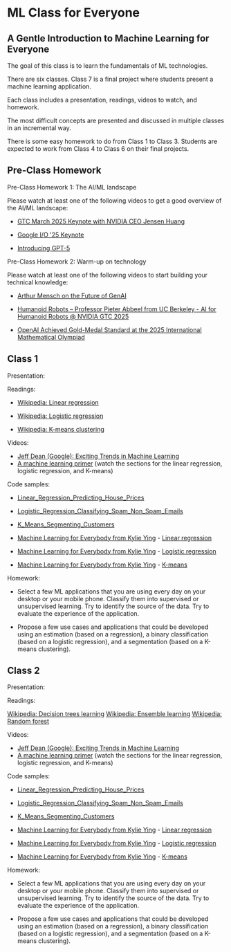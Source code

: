# ML Class for Everyone

## A Gentle Introduction to Machine Learning for Everyone
The goal of this class is to learn the fundamentals of ML technologies.

There are six classes. Class 7 is a final project where students present a machine learning application.

Each class includes a presentation, readings, videos to watch, and homework.

The most difficult concepts are presented and discussed in multiple classes in an incremental way.

There is some easy homework to do from Class 1 to Class 3. Students are expected to work from Class 4 to Class 6 on their final projects.

## Pre-Class Homework
Pre-Class Homework 1: The AI/ML landscape

Please watch at least one of the following videos to get a good overview of the AI/ML landscape:
 
- [GTC March 2025 Keynote with NVIDIA CEO Jensen Huang](https://www.youtube.com/live/_waPvOwL9Z8?si=_Rf0MqJMvVKolRMa)
 
- [Google I/O '25 Keynote](https://www.youtube.com/live/o8NiE3XMPrM?si=fQJpPu21VgWc2NQq)
 
- [Introducing GPT-5](https://www.youtube.com/live/0Uu_VJeVVfo?si=FowXlWTOlF80fX3r)

Pre-Class Homework 2: Warm-up on technology

Please watch at least one of the following videos to start building your technical knowledge:
 
- [Arthur Mensch on the Future of GenAI](https://youtu.be/bzs0wFP_6ck?si=ss9H2V3SQYI3oNCf)
 
- [Humanoid Robots – Professor Pieter Abbeel from UC Berkeley - AI for Humanoid Robots @ NVIDIA GTC 2025](https://www.nvidia.com/en-us/on-demand/session/gtc25-s73182/)
 
- [OpenAI Achieved Gold-Medal Standard at the 2025 International Mathematical Olympiad](https://youtu.be/EEIPtofVe2Q?si=igiNENAdzZnvBgJ-)


## Class 1
Presentation:

Readings:

- [Wikipedia: Linear regression](https://en.wikipedia.org/wiki/Linear_regression)

- [Wikipedia: Logistic regression](https://en.wikipedia.org/wiki/Logistic_regression)

- [Wikipedia: K-means clustering](https://en.wikipedia.org/wiki/K-means_clustering)

Videos:

- [Jeff Dean (Google): Exciting Trends in Machine Learning](https://youtu.be/oSCRZkSQ1CE?si=kJu_JP27vmGlc-SJ)
- [A machine learning primer](https://www.youtube.com/watch?v=1M09i0f3ruI&t=22s) (watch the sections for the linear regression, logistic regression, and K-means)

Code samples:
- [Linear_Regression_Predicting_House_Prices](https://github.com/sergepaulc/ML-Class-for-Everyone/blob/main/Linear_Regression_Predicting_House_Prices)
- [Logistic_Regression_Classifying_Spam_Non_Spam_Emails](https://github.com/sergepaulc/ML-Class-for-Everyone/blob/main/Logistic_Regression_Classifying_Spam_Non_Spam_Emails)
- [K_Means_Segmenting_Customers](https://github.com/sergepaulc/ML-Class-for-Everyone/blob/main/K_Means_Segmenting_Customers)

- [Machine Learning for Everybody from Kylie Ying](https://youtu.be/i_LwzRVP7bg?si=7WOqhtdQkiQcvzVS) - [Linear regression](https://colab.research.google.com/drive/1m3oQ9b0oYOT-DXEy0JCdgWPLGllHMb4V?usp=sharing)
  
- [Machine Learning for Everybody from Kylie Ying](https://youtu.be/i_LwzRVP7bg?si=7WOqhtdQkiQcvzVS) - [Logistic regression](https://colab.research.google.com/drive/16w3TDn_tAku17mum98EWTmjaLHAJcsk0?usp=sharing)
  
- [Machine Learning for Everybody from Kylie Ying](https://youtu.be/i_LwzRVP7bg?si=7WOqhtdQkiQcvzVS) - [K-means](https://colab.research.google.com/drive/1zw_6ZnFPCCh6mWDAd_VBMZB4VkC3ys2q?usp=sharing)

Homework:

- Select a few ML applications that you are using every day on your desktop or your mobile phone. Classify them into supervised or unsupervised learning. Try to identify the source of the data. Try to evaluate the experience of the application.
  
- Propose a few use cases and applications that could be developed using an estimation (based on a regression), a binary classification (based on a logistic regression), and a segmentation (based on a K-means clustering).

## Class 2
Presentation:

Readings:

[Wikipedia: Decision trees learning](https://en.wikipedia.org/wiki/Decision_tree_learning)
[Wikipedia: Ensemble learning](https://en.wikipedia.org/wiki/Ensemble_learning)
[Wikipedia: Random forest](https://en.wikipedia.org/wiki/Random_forest)


Videos:

- [Jeff Dean (Google): Exciting Trends in Machine Learning](https://youtu.be/oSCRZkSQ1CE?si=kJu_JP27vmGlc-SJ)
- [A machine learning primer](https://www.youtube.com/watch?v=1M09i0f3ruI&t=22s) (watch the sections for the linear regression, logistic regression, and K-means)

Code samples:
- [Linear_Regression_Predicting_House_Prices](https://github.com/sergepaulc/ML-Class-for-Everyone/blob/main/Linear_Regression_Predicting_House_Prices)
- [Logistic_Regression_Classifying_Spam_Non_Spam_Emails](https://github.com/sergepaulc/ML-Class-for-Everyone/blob/main/Logistic_Regression_Classifying_Spam_Non_Spam_Emails)
- [K_Means_Segmenting_Customers](https://github.com/sergepaulc/ML-Class-for-Everyone/blob/main/K_Means_Segmenting_Customers)

- [Machine Learning for Everybody from Kylie Ying](https://youtu.be/i_LwzRVP7bg?si=7WOqhtdQkiQcvzVS) - [Linear regression](https://colab.research.google.com/drive/1m3oQ9b0oYOT-DXEy0JCdgWPLGllHMb4V?usp=sharing)
  
- [Machine Learning for Everybody from Kylie Ying](https://youtu.be/i_LwzRVP7bg?si=7WOqhtdQkiQcvzVS) - [Logistic regression](https://colab.research.google.com/drive/16w3TDn_tAku17mum98EWTmjaLHAJcsk0?usp=sharing)
  
- [Machine Learning for Everybody from Kylie Ying](https://youtu.be/i_LwzRVP7bg?si=7WOqhtdQkiQcvzVS) - [K-means](https://colab.research.google.com/drive/1zw_6ZnFPCCh6mWDAd_VBMZB4VkC3ys2q?usp=sharing)

Homework:

- Select a few ML applications that you are using every day on your desktop or your mobile phone. Classify them into supervised or unsupervised learning. Try to identify the source of the data. Try to evaluate the experience of the application.
  
- Propose a few use cases and applications that could be developed using an estimation (based on a regression), a binary classification (based on a logistic regression), and a segmentation (based on a K-means clustering).

